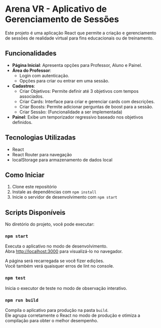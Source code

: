 # Arena VR - Aplicativo de Gerenciamento de Sessões

Este projeto é uma aplicação React que permite a criação e gerenciamento de sessões de realidade virtual para fins educacionais ou de treinamento.

## Funcionalidades

- **Página Inicial**: Apresenta opções para Professor, Aluno e Painel.
- **Área do Professor**: 
  - Login com autenticação.
  - Opções para criar ou entrar em uma sessão.
- **Cadastros**:
  - Criar Objetivos: Permite definir até 3 objetivos com tempos associados.
  - Criar Cards: Interface para criar e gerenciar cards com descrições.
  - Criar Boosts: Permite adicionar perguntas de boost para a sessão.
  - Criar Sessão: (Funcionalidade a ser implementada)
- **Painel**: Exibe um temporizador regressivo baseado nos objetivos definidos.

## Tecnologias Utilizadas

- React
- React Router para navegação
- localStorage para armazenamento de dados local

## Como Iniciar

1. Clone este repositório
2. Instale as dependências com `npm install`
3. Inicie o servidor de desenvolvimento com `npm start`

## Scripts Disponíveis

No diretório do projeto, você pode executar:

### `npm start`

Executa o aplicativo no modo de desenvolvimento.\
Abra [http://localhost:3000](http://localhost:3000) para visualizá-lo no navegador.

A página será recarregada se você fizer edições.\
Você também verá quaisquer erros de lint no console.

### `npm test`

Inicia o executor de teste no modo de observação interativo.

### `npm run build`

Compila o aplicativo para produção na pasta `build`.\
Ele agrupa corretamente o React no modo de produção e otimiza a compilação para obter o melhor desempenho.

